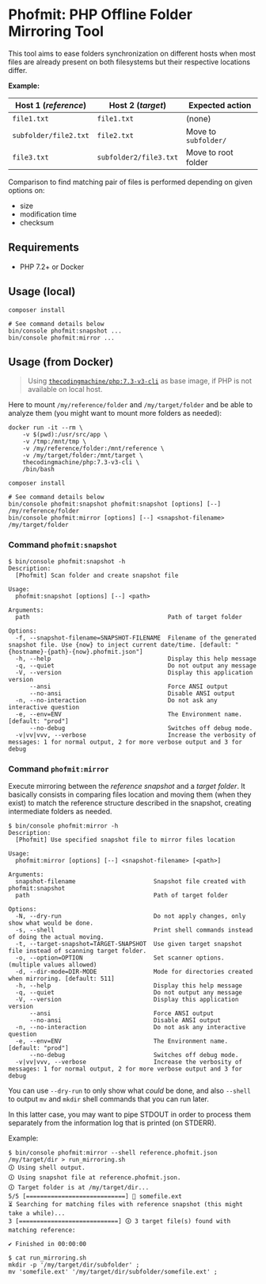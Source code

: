 Phofmit: PHP Offline Folder Mirroring Tool
===

This tool aims to ease folders synchronization on different hosts when
most files are already present on both filesystems but their respective
locations differ.

**Example:**

Host 1 (_reference_) | Host 2 (_target_) | Expected action
-|-|-
`file1.txt` | `file1.txt` | (none)
`subfolder/file2.txt` | `file2.txt` | Move to `subfolder/`
`file3.txt` | `subfolder2/file3.txt` | Move to root folder

Comparison to find matching pair of files is performed depending on given
options on:
- size
- modification time
- checksum

## Requirements

- PHP 7.2+ or Docker

## Usage (local)

```
composer install

# See command details below
bin/console phofmit:snapshot ...
bin/console phofmit:mirror ...
```

## Usage (from Docker)

> Using [`thecodingmachine/php:7.3-v3-cli`](https://github.com/thecodingmachine/docker-images-php)
> as base image, if PHP is not available on local host.

Here to mount `/my/reference/folder` and `/my/target/folder` and be able to
analyze them (you might want to mount more folders as needed):

```
docker run -it --rm \
    -v $(pwd):/usr/src/app \
    -v /tmp:/mnt/tmp \
    -v /my/reference/folder:/mnt/reference \
    -v /my/target/folder:/mnt/target \
    thecodingmachine/php:7.3-v3-cli \
    /bin/bash

composer install

# See command details below
bin/console phofmit:snapshot phofmit:snapshot [options] [--] /my/reference/folder
bin/console phofmit:mirror [options] [--] <snapshot-filename> /my/target/folder
```

### Command `phofmit:snapshot`

```
$ bin/console phofmit:snapshot -h
Description:
  [Phofmit] Scan folder and create snapshot file

Usage:
  phofmit:snapshot [options] [--] <path>

Arguments:
  path                                       Path of target folder

Options:
  -f, --snapshot-filename=SNAPSHOT-FILENAME  Filename of the generated snapshot file. Use {now} to inject current date/time. [default: "{hostname}-{path}-{now}.phofmit.json"]
  -h, --help                                 Display this help message
  -q, --quiet                                Do not output any message
  -V, --version                              Display this application version
      --ansi                                 Force ANSI output
      --no-ansi                              Disable ANSI output
  -n, --no-interaction                       Do not ask any interactive question
  -e, --env=ENV                              The Environment name. [default: "prod"]
      --no-debug                             Switches off debug mode.
  -v|vv|vvv, --verbose                       Increase the verbosity of messages: 1 for normal output, 2 for more verbose output and 3 for debug
```

### Command `phofmit:mirror`

Execute mirroring between the _reference snapshot_ and a _target folder_.
It basically consists in comparing files location and moving them (when they exist)
to match the reference structure described in the snapshot, creating intermediate
folders as needed.

```
$ bin/console phofmit:mirror -h
Description:
  [Phofmit] Use specified snapshot file to mirror files location

Usage:
  phofmit:mirror [options] [--] <snapshot-filename> [<path>]

Arguments:
  snapshot-filename                      Snapshot file created with phofmit:snapshot
  path                                   Path of target folder

Options:
  -N, --dry-run                          Do not apply changes, only show what would be done.
  -s, --shell                            Print shell commands instead of doing the actual moving.
  -t, --target-snapshot=TARGET-SNAPSHOT  Use given target snapshot file instead of scanning target folder.
  -o, --option=OPTION                    Set scanner options. (multiple values allowed)
  -d, --dir-mode=DIR-MODE                Mode for directories created when mirroring. [default: 511]
  -h, --help                             Display this help message
  -q, --quiet                            Do not output any message
  -V, --version                          Display this application version
      --ansi                             Force ANSI output
      --no-ansi                          Disable ANSI output
  -n, --no-interaction                   Do not ask any interactive question
  -e, --env=ENV                          The Environment name. [default: "prod"]
      --no-debug                         Switches off debug mode.
  -v|vv|vvv, --verbose                   Increase the verbosity of messages: 1 for normal output, 2 for more verbose output and 3 for debug
```

You can use `--dry-run` to only show what _could_ be done, and also `--shell`
to output `mv` and `mkdir` shell commands that you can run later.

In this latter case, you may want to pipe STDOUT in order to process them separately
from the information log that is printed (on STDERR).

Example:

```
$ bin/console phofmit:mirror --shell reference.phofmit.json /my/target/dir > run_mirroring.sh
🛈 Using shell output.
🛈 Using snapshot file at reference.phofmit.json.
🛈 Target folder is at /my/target/dir...
5/5 [============================] 🔬 somefile.ext
⏳ Searching for matching files with reference snapshot (this might take a while)...
3 [============================] 🛈 3 target file(s) found with matching reference:

✔ Finished in 00:00:00

$ cat run_mirroring.sh
mkdir -p '/my/target/dir/subfolder' ;
mv 'somefile.ext' '/my/target/dir/subfolder/somefile.ext' ;
```
